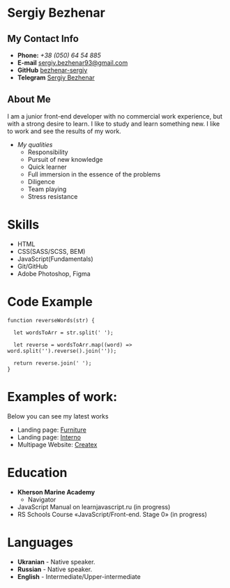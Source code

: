 # Sergiy Bezhenar
## My Contact Info

* **Phone:** *+38 (050) 64 54 885*
* **E-mail** [sergiy.bezhenar93@gmail.com](sergiy.bezhenar93@gmail.com)
* **GitHub** [bezhenar-sergiy](https://github.com/bezhenar-sergiy)
* **Telegram** [Sergiy Bezhenar](https://t.me/sergiy_bezhenar)

## About Me
I am a junior front-end developer with no commercial work experience, but with a strong desire to learn. I like to study and learn something new. I like to work and see the results of my work.
* *My qualities*
    * Responsibility 
    * Pursuit of new knowledge
    * Quick learner
    * Full immersion in the essence of the problems
    * Diligence
    * Team playing
    * Stress resistance

# Skills
* HTML
* CSS(SASS/SCSS, BEM)
* JavaScript(Fundamentals)
* Git/GitHub
* Adobe Photoshop, Figma

# Code Example

```
function reverseWords(str) {

  let wordsToArr = str.split(' ');

  let reverse = wordsToArr.map((word) => word.split('').reverse().join(''));

  return reverse.join(' ');
}
```
# Examples of work: 
Below you can see my latest works
* Landing page: [Furniture](https://bezhenar-sergiy.github.io/furniture/)
* Landing page: [Interno](https://bezhenar-sergiy.github.io/interno/)
* Multipage Website: [Createx](https://bezhenar-sergiy.github.io/createx/)

# Education

* **Kherson Marine Academy**
    * Navigator
* JavaScript Manual on learnjavascript.ru (in progress)
* RS Schools Course «JavaScript/Front-end. Stage 0» (in     progress)    

# Languages

* **Ukranian** - Native speaker.
* **Russian** - Native speaker.
* **English** - Intermediate/Upper-intermediate